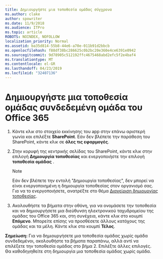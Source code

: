 ```yaml
---
title: Δημιουργήστε μια τοποθεσία ομάδας σύγχρονα
ms.author: clake
author: spowriter
ms.date: 11/9/2018
ms.audience: ITPro
ms.topic: article
ROBOTS: NOINDEX, NOFOLLOW
localization_priority: Normal
ms.assetid: ba35d814-55b8-44e6-a70e-011b91d2bbcb
ms.openlocfilehash: f88df38bc286625c0b2bc20e360e4ce6391e0942
ms.sourcegitcommit: 9d78905c512192ffc4675468abd2efc5f2e4baf4
ms.translationtype: MT
ms.contentlocale: el-GR
ms.lasthandoff: 04/23/2019
ms.locfileid: "32407136"
---
```

# <a name="create-an-office-365-group-connected-team-site"></a>Δημιουργήστε μια τοποθεσία ομάδας συνδεδεμένη ομάδα του Office 365

1. Κάντε κλικ στο στοιχείο εκκίνησης του app στην επάνω αριστερή γωνία και επιλέξτε **SharePoint**. Εάν δεν βλέπετε την παράθεση του SharePoint, κάντε κλικ σε **όλες τις εφαρμογές**.
    
2. Στην κορυφή της κεντρικής σελίδας του SharePoint, κάντε κλικ στην επιλογή **Δημιουργία τοποθεσίας** και ενεργοποιήστε την επιλογή **τοποθεσία ομάδας** . 
    
    > [!NOTE]
    > Εάν δεν βλέπετε την εντολή "Δημιουργία τοποθεσίας", δεν μπορεί να είναι ενεργοποιημένη η δημιουργία τοποθεσίας στον οργανισμό σας. Για να το ενεργοποιήσετε, ανατρέξτε στο θέμα [Διαχείριση δημιουργίας τοποθεσίας](https://go.microsoft.com/fwlink/?linkid=2009644). 
  
3. Ακολουθήστε τα βήματα στην οθόνη, για να ονομάσετε την τοποθεσία και να δημιουργήσετε μια διεύθυνση ηλεκτρονικού ταχυδρομείου της ομάδας του Office 365 και, στη συνέχεια, κάντε κλικ στο κουμπί **Επόμενο**. Μπορείτε επίσης να προσθέσετε άλλους κατόχους της ομάδας και τα μέλη. Κάντε κλικ στο κουμπί **Τέλος**.
  
 **Σημείωση:** Για να δημιουργήσετε μια τοποθεσία ομάδας χωρίς ομάδα συνδεδεμένοι, ακολουθήστε τα βήματα παραπάνω, αλλά αντί να επιλέξετε την τοποθεσία ομάδας στο βήμα 2. Επιλέξτε άλλες επιλογές. Θα καθοδηγηθείτε στη δημιουργία μια τοποθεσία ομάδας χωρίς ομάδα. 
    

